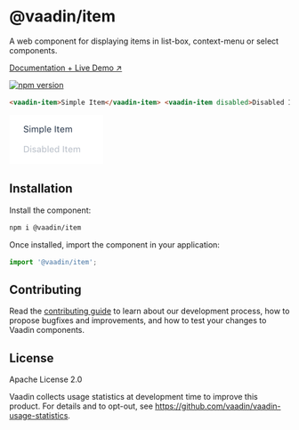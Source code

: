 # @vaadin/item

A web component for displaying items in list-box, context-menu or select components.

[Documentation + Live Demo ↗](https://vaadin.com/components/vaadin-item/html-examples)

[![npm version](https://badgen.net/npm/v/@vaadin/item)](https://www.npmjs.com/package/@vaadin/item)

```html
<vaadin-item>Simple Item</vaadin-item> <vaadin-item disabled>Disabled Item</vaadin-item>
```

[<img src="https://raw.githubusercontent.com/vaadin/web-components/main/packages/item/screenshot.png" width="169" alt="Screenshot of vaadin-item">](https://vaadin.com/docs/latest/components/item)

## Installation

Install the component:

```sh
npm i @vaadin/item
```

Once installed, import the component in your application:

```js
import '@vaadin/item';
```

## Contributing

Read the [contributing guide](https://vaadin.com/docs/latest/contributing) to learn about our development process, how to propose bugfixes and improvements, and how to test your changes to Vaadin components.

## License

Apache License 2.0

Vaadin collects usage statistics at development time to improve this product.
For details and to opt-out, see https://github.com/vaadin/vaadin-usage-statistics.
